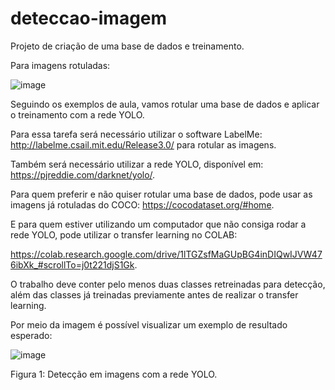 # deteccao-imagem
Projeto de criação de uma base de dados e treinamento.

Para imagens rotuladas:

![image](https://github.com/user-attachments/assets/898db2d5-e0bd-4c81-8373-70b32e4a7a3a)

Seguindo os exemplos de aula, vamos rotular uma base de dados e aplicar o treinamento com a rede YOLO. 
 
Para essa tarefa será necessário utilizar o software LabelMe: http://labelme.csail.mit.edu/Release3.0/ para rotular as imagens. 
 
Também será necessário utilizar a rede YOLO, disponível em: https://pjreddie.com/darknet/yolo/. 
 
Para quem preferir e não quiser rotular uma base de dados, pode usar as imagens já rotuladas do COCO: https://cocodataset.org/#home. 
 
E para quem estiver utilizando um computador que não consiga rodar a rede YOLO, pode utilizar o transfer learning no COLAB:

https://colab.research.google.com/drive/1lTGZsfMaGUpBG4inDIQwIJVW476ibXk_#scrollTo=j0t221djS1Gk. 
 
O trabalho deve conter pelo menos duas classes retreinadas para detecção, além das classes já treinadas previamente antes de realizar o transfer learning.  
 
Por meio da imagem é possível visualizar um exemplo de resultado esperado: 

![image](https://github.com/user-attachments/assets/44340db4-01ad-4c1f-b79f-f1b79f4f0e1f)

Figura 1: Detecção em imagens com a rede YOLO. 
